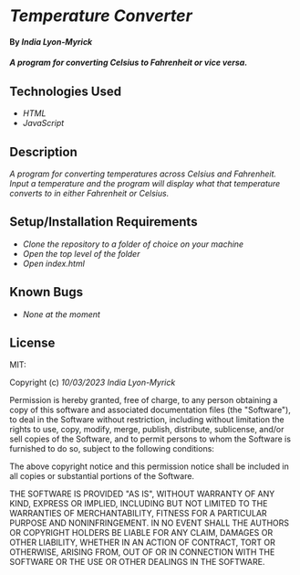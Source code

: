 # _Temperature Converter_

#### By _**India Lyon-Myrick**_

#### _A program for converting Celsius to Fahrenheit or vice versa._

## Technologies Used

* _HTML_
* _JavaScript_

## Description

_A program for converting temperatures across Celsius and Fahrenheit. Input a temperature and the program will display what that temperature converts to in either Fahrenheit or Celsius._

## Setup/Installation Requirements

* _Clone the repository to a folder of choice on your machine_
* _Open the top level of the folder_
* _Open index.html_

## Known Bugs

* _None at the moment_

## License

MIT:

Copyright (c) _10/03/2023_ _India Lyon-Myrick_

Permission is hereby granted, free of charge, to any person obtaining a copy of this software and associated documentation files (the "Software"), to deal in the Software without restriction, including without limitation the rights to use, copy, modify, merge, publish, distribute, sublicense, and/or sell copies of the Software, and to permit persons to whom the Software is furnished to do so, subject to the following conditions:

The above copyright notice and this permission notice shall be included in all copies or substantial portions of the Software.

THE SOFTWARE IS PROVIDED "AS IS", WITHOUT WARRANTY OF ANY KIND, EXPRESS OR IMPLIED, INCLUDING BUT NOT LIMITED TO THE WARRANTIES OF MERCHANTABILITY, FITNESS FOR A PARTICULAR PURPOSE AND NONINFRINGEMENT. IN NO EVENT SHALL THE AUTHORS OR COPYRIGHT HOLDERS BE LIABLE FOR ANY CLAIM, DAMAGES OR OTHER LIABILITY, WHETHER IN AN ACTION OF CONTRACT, TORT OR OTHERWISE, ARISING FROM, OUT OF OR IN CONNECTION WITH THE SOFTWARE OR THE USE OR OTHER DEALINGS IN THE SOFTWARE.
